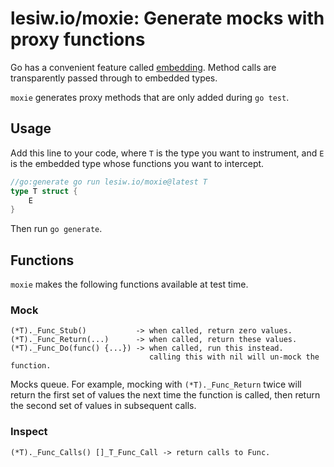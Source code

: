 # lesiw.io/moxie: Generate mocks with proxy functions

Go has a convenient feature called [embedding][embedding]. Method calls are
transparently passed through to embedded types.

`moxie` generates proxy methods that are only added during `go test`.

## Usage

Add this line to your code, where `T` is the type you want to instrument, and
`E` is the embedded type whose functions you want to intercept.

``` go
//go:generate go run lesiw.io/moxie@latest T
type T struct {
    E
}
```

Then run `go generate`.

## Functions

`moxie` makes the following functions available at test time.

### Mock

```
(*T)._Func_Stub()           -> when called, return zero values.
(*T)._Func_Return(...)      -> when called, return these values.
(*T)._Func_Do(func() {...}) -> when called, run this instead.
                               calling this with nil will un-mock the function.
```

Mocks queue. For example, mocking with `(*T)._Func_Return` twice will return the
first set of values the next time the function is called, then return the second
set of values in subsequent calls.

### Inspect

```
(*T)._Func_Calls() []_T_Func_Call -> return calls to Func.
```

[embedding]: https://go.dev/doc/effective_go#embedding
